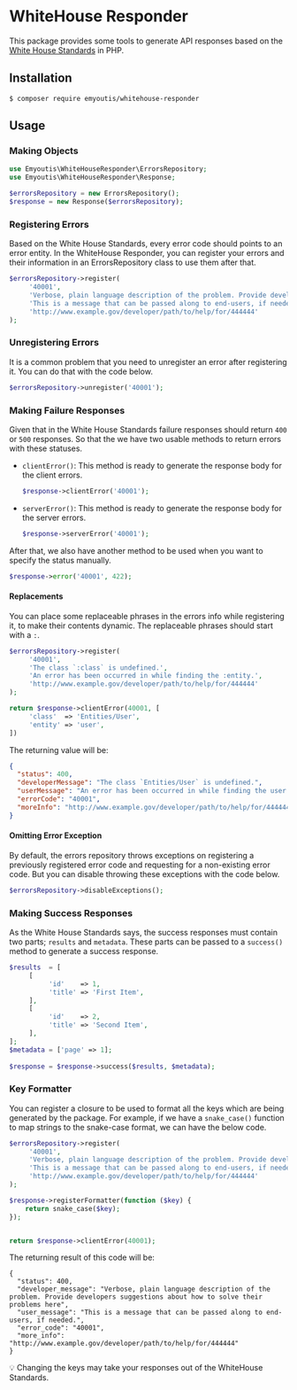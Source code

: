 # WhiteHouse Responder

This package provides some tools to generate API responses based on the [White House Standards](https://github.com/WhiteHouse/api-standards) in PHP.

## Installation
```
$ composer require emyoutis/whitehouse-responder
```

## Usage

### Making Objects

```php
use Emyoutis\WhiteHouseResponder\ErrorsRepository;
use Emyoutis\WhiteHouseResponder\Response;

$errorsRepository = new ErrorsRepository();
$response = new Response($errorsRepository);
```

### Registering Errors
Based on the White House Standards, every error code should points to an error entity. In the WhiteHouse Responder, you can register your errors and their information in an ErrorsRepository class to use them after that.

```php
$errorsRepository->register(
     '40001',
     'Verbose, plain language description of the problem. Provide developers suggestions about how to solve their problems here',
     'This is a message that can be passed along to end-users, if needed.',
     'http://www.example.gov/developer/path/to/help/for/444444'
);
```

### Unregistering Errors
It is a common problem that you need to unregister an error after registering it. You can do that with the code below.
```php
$errorsRepository->unregister('40001');
```


### Making Failure Responses
Given that in the White House Standards failure responses should return `400` or `500` responses. So that the we have two usable methods to return errors with these statuses.
- `clientError()`: This method is ready to generate the response body for the client errors.
    ```php
    $response->clientError('40001');
    ```
- `serverError()`: This method is ready to generate the response body for the server errors.
    ```php
    $response->serverError('40001');
    ```

After that, we also have another method to be used when you want to specify the status manually.
```php
$response->error('40001', 422);
```

#### Replacements
You can place some replaceable phrases in the errors info while registering it, to make their contents dynamic. The replaceable phrases should start with a `:`.
```php
$errorsRepository->register(
     '40001',
     'The class `:class` is undefined.',
     'An error has been occurred in while finding the :entity.',
     'http://www.example.gov/developer/path/to/help/for/444444'
);

return $response->clientError(40001, [
     'class'  => 'Entities/User',
     'entity' => 'user',
])
```

The returning value will be:
```json
{
  "status": 400,
  "developerMessage": "The class `Entities/User` is undefined.",
  "userMessage": "An error has been occurred in while finding the user.",
  "errorCode": "40001",
  "moreInfo": "http://www.example.gov/developer/path/to/help/for/444444"
}
```


#### Omitting Error Exception
By default, the errors repository throws exceptions on registering a previously registered error code and requesting for a non-existing error code. But you can disable throwing these exceptions with the code below.
```php
$errorsRepository->disableExceptions();
```

### Making Success Responses
As the White House Standards says, the success responses must contain two parts; `results` and `metadata`. These parts can be passed to a `success()` method to generate a success response.
```php
$results  = [
     [
          'id'    => 1,
          'title' => 'First Item',
     ],
     [
          'id'    => 2,
          'title' => 'Second Item',
     ],
];
$metadata = ['page' => 1];
    
$response = $response->success($results, $metadata);
```

### Key Formatter
You can register a closure to be used to format all the keys which are being generated by the package. For example, if we have a `snake_case()` function to map strings to the snake-case format, we can have the below code.

```php
$errorsRepository->register(
     '40001',
     'Verbose, plain language description of the problem. Provide developers suggestions about how to solve their problems here',
     'This is a message that can be passed along to end-users, if needed.',
     'http://www.example.gov/developer/path/to/help/for/444444'
);

$response->registerFormatter(function ($key) {
    return snake_case($key);
});


return $response->clientError(40001);
```

The returning result of this code will be:

```:bulb:
{
  "status": 400,
  "developer_message": "Verbose, plain language description of the problem. Provide developers suggestions about how to solve their problems here",
  "user_message": "This is a message that can be passed along to end-users, if needed.",
  "error_code": "40001",
  "more_info": "http://www.example.gov/developer/path/to/help/for/444444"
}
```

:bulb: Changing the keys may take your responses out of the WhiteHouse Standards.
